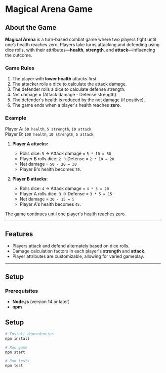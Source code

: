 # Magical Arena Game

## About the Game

**Magical Arena** is a turn-based combat game where two players fight until one’s health reaches zero. Players take turns attacking and defending using dice rolls, with their attributes—**health**, **strength**, and **attack**—influencing the outcome.

### Game Rules

1. The player with **lower health** attacks first.
2. The attacker rolls a dice to calculate the attack damage.
3. The defender rolls a dice to calculate defense strength.
4. Net damage = (Attack damage - Defense strength).
5. The defender's health is reduced by the net damage (if positive).
6. The game ends when a player's health reaches **zero**.

### Example

Player A: `50 health`, `5 strength`, `10 attack`  
Player B: `100 health`, `10 strength`, `5 attack`

1. **Player A attacks:**

   - Rolls dice: `5` → Attack damage = `5 * 10 = 50`
   - Player B rolls dice: `2` → Defense = `2 * 10 = 20`
   - Net damage = `50 - 20 = 30`
   - Player B's health becomes `70`.

2. **Player B attacks:**
   - Rolls dice: `4` → Attack damage = `4 * 5 = 20`
   - Player A rolls dice: `3` → Defense = `3 * 5 = 15`
   - Net damage = `20 - 15 = 5`
   - Player A's health becomes `45`.

The game continues until one player's health reaches zero.

---

## Features

- Players attack and defend alternately based on dice rolls.
- Damage calculation factors in each player's **strength** and **attack**.
- Player attributes are customizable, allowing for varied gameplay.

---

## Setup

### Prerequisites

- **Node.js** (version 14 or later)
- **npm**

## Setup

```bash
# Install dependencies
npm install

# Run game
npm start

# Run tests
npm test
```
